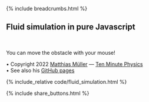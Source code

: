 {% include breadcrumbs.html %}

## Fluid simulation in pure Javascript
<div class="header_line"><br/></div>

You can move the obstacle with your mouse!

&#x2022; Copyright 2022 [Matthias Müller](www.matthiasMueller.info/tenMinutePhysics) &mdash; [Ten Minute Physics](www.youtube.com/c/TenMinutePhysics)<br/>
&#x2022; See also his [GitHub pages](matthias-research.github.io/pages/tenMinutePhysics/index.html)<br/>

{% include_relative code/fluid_simulation.html %}

<p style="clear: both;"></p>

{% include share_buttons.html %}


